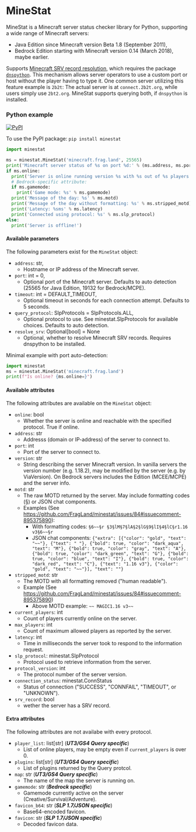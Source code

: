MineStat
========

MineStat is a Minecraft server status checker library for Python, supporting a wide range of Minecraft servers:
- Java Edition since Minecraft version Beta 1.8 (September 2011),
- Bedrock Edition starting with Minecraft version 0.14 (March 2018), maybe earlier.

Supports [Minecraft SRV record resolution](https://minecraft.wiki/w/Tutorials/Setting_up_a_server#The_SRV_record),
which requires the package [`dnspython`](https://pypi.org/project/dnspython/).
This mechanism allows server operators to use a custom port or host without the player having to type it.
One common server utilizing this feature example is `2b2t`: The actual server is at `connect.2b2t.org`, while users simply use `2bt2.org`.
MineStat supports querying both, if `dnspython` is installed.

### Python example

[![PyPI](https://img.shields.io/pypi/v/minestat?color=green&label=PyPI%20package&style=plastic)](https://pypi.org/project/minestat/)

To use the PyPI package: `pip install minestat`

```python
import minestat

ms = minestat.MineStat('minecraft.frag.land', 25565)
print('Minecraft server status of %s on port %d:' % (ms.address, ms.port))
if ms.online:
  print('Server is online running version %s with %s out of %s players.' % (ms.version, ms.current_players, ms.max_players))
  # Bedrock-specific attribute:
  if ms.gamemode:
    print('Game mode: %s' % ms.gamemode)
  print('Message of the day: %s' % ms.motd)
  print('Message of the day without formatting: %s' % ms.stripped_motd)
  print('Latency: %sms' % ms.latency)
  print('Connected using protocol: %s' % ms.slp_protocol)
else:
  print('Server is offline!')
```

#### Available parameters
The following parameters exist for the `MineStat` object:

- `address`: str,
  - Hostname or IP address of the Minecraft server.
- `port`: int = 0,
  - Optional port of the Minecraft server. Defaults to auto detection (25565 for Java Edition, 19132 for Bedrock/MCPE).
- `timeout`: int = DEFAULT_TIMEOUT,
  - Optional timeout in seconds for each connection attempt. Defaults to 5 seconds.
- `query_protocol`: SlpProtocols = SlpProtocols.ALL,
  - Optional protocol to use. See minestat.SlpProtocols for available choices. Defaults to auto detection.
- `resolve_srv`: Optional[bool] = None
  - Optional, whether to resolve Minecraft SRV records. Requires dnspython to be installed.

Minimal example with port auto-detection:
```python
import minestat
ms = minestat.MineStat('minecraft.frag.land')
print(f"Is online? {ms.online=}")
```

#### Available attributes
The following attributes are available on the `MineStat` object:

- `online`: bool
  - Whether the server is online and reachable with the specified protocol. True if online.
- `address`: str
  - Addresss (domain or IP-address) of the server to connect to.
- `port`: int
  - Port of the server to connect to.
- `version`: str
  - String describing the server Minecraft version. In vanilla servers the version number (e.g. 1.18.2),
    may be modified by the server (e.g. by ViaVersion). On Bedrock servers includes the Edition (MCEE/MCPE)
    and the server info.
- `motd`: str
  - The raw MOTD returned by the server. May include formatting codes (§) or JSON chat components.
  - Examples (See https://github.com/FragLand/minestat/issues/84#issuecomment-895375890):
    - With formatting codes: `§6~~§r §3§lM§7§lA§2§lG§9§lI§4§lC§r1.16 v3§6~~§r`
    - JSON chat components: `{"extra": [{"color": "gold", "text": "~~"}, {"text": " "}, {"bold": true, "color": "dark_aqua", "text": "M"}, {"bold": true, "color": "gray", "text": "A"}, {"bold": true, "color": "dark_green", "text": "G"}, {"bold": true, "color": "blue", "text": "I"}, {"bold": true, "color": "dark_red", "text": "C"}, {"text": "1.16 v3"}, {"color": "gold", "text": "~~"}], "text": ""}`
- `stripped_motd`: str
  - The MOTD with all formatting removed ("human readable").
  - Example (See https://github.com/FragLand/minestat/issues/84#issuecomment-895375890)
    - Above MOTD example: `~~ MAGIC1.16 v3~~`
- `current_players`: int
  - Count of players currently online on the server.
- `max_players`: int
  - Count of maximum allowed players as reported by the server.
- `latency`: int
  - Time in milliseconds the server took to respond to the information request.
- `slp_protocol`: minestat.SlpProtocol
  - Protocol used to retrieve information from the server.
- `protocol_version`: int
  - The protocol number of the server version.
- `connection_status`: minestat.ConnStatus
  - Status of connection ("SUCCESS", "CONNFAIL", "TIMEOUT", or "UNKNOWN").
- `srv_record`: bool
  - wether the server has a SRV record.

#### Extra attributes
The following attributes are not availabe with every protocol.

- `player_list`: list[str] (***UT3/GS4 Query specific***)
  - List of online players, may be empty even if `current_players` is over 0.
- `plugins`: list[str] (***UT3/GS4 Query specific***)
  - List of plugins returned by the Query protcol.
- `map`: str (***UT3/GS4 Query specific***)
  - The name of the map the server is running on.
- `gamemode`: str (***Bedrock specific***)
  - Gamemode currently active on the server (Creative/Survival/Adventure).
- `favicon_b64`: str (***SLP 1.7/JSON specific***)
  - Base64-encoded favicon.
- `favicon`: str (***SLP 1.7/JSON specific***)
  - Decoded favicon data.
